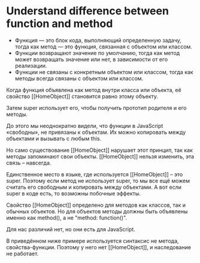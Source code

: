 # Understand difference between function and method

- Функция — это блок кода, выполняющий определенную задачу, тогда как метод — это функция, связанная с объектом или классом.
- Функции возвращают значение по умолчанию, тогда как метод может возвращать значение или нет, в зависимости от его реализации.
- Функции не связаны с конкретным объектом или классом, тогда как методы всегда связаны с объектом или классом.

Когда функция объявлена как метод внутри класса или объекта, её свойство [[HomeObject]] становится равно этому объекту.

Затем super использует его, чтобы получить прототип родителя и его методы.

До этого мы неоднократно видели, что функции в JavaScript «свободны», не привязаны к объектам. Их можно копировать между объектами и вызывать с любым this.

Но само существование [[HomeObject]] нарушает этот принцип, так как методы запоминают свои объекты. [[HomeObject]] нельзя изменить, эта связь – навсегда.

Единственное место в языке, где используется [[HomeObject]] – это super. Поэтому если метод не использует super, то мы все ещё можем считать его свободным и копировать между объектами. А вот если super в коде есть, то возможны побочные эффекты.

Свойство [[HomeObject]] определено для методов как классов, так и обычных объектов. Но для объектов методы должны быть объявлены именно как method(), а не "method: function()".

Для нас различий нет, но они есть для JavaScript.

В приведённом ниже примере используется синтаксис не метода, свойства-функции. Поэтому у него нет [[HomeObject]], и наследование не работает.
